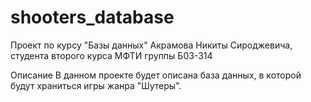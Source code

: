 # shooters_database
Проект по курсу "Базы данных" Акрамова Никиты Сироджевича, студента второго курса МФТИ группы Б03-314

Описание
В данном проекте будет описана база данных, в которой будут храниться игры жанра "Шутеры".
